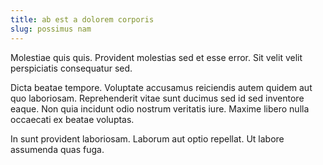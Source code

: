```yaml
---
title: ab est a dolorem corporis
slug: possimus nam
---
```


Molestiae quis quis. Provident molestias sed et esse error. Sit velit velit perspiciatis consequatur sed.

Dicta beatae tempore. Voluptate accusamus reiciendis autem quidem aut quo laboriosam. Reprehenderit vitae sunt ducimus sed id sed inventore eaque. Non quia incidunt odio nostrum veritatis iure. Maxime libero nulla occaecati ex beatae voluptas.

In sunt provident laboriosam. Laborum aut optio repellat. Ut labore assumenda quas fuga.

